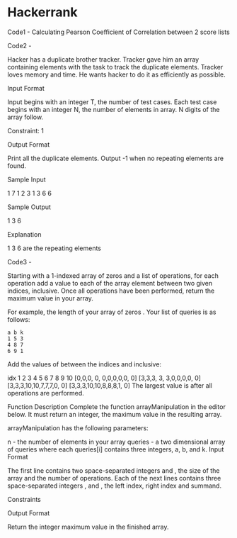 # Hackerrank
Code1 - Calculating Pearson Coefficient of Correlation between 2 score lists

Code2 - 

Hacker has a duplicate brother tracker. Tracker gave him an array containing elements with the task to track the duplicate elements. Tracker loves memory and time. He wants hacker to do it as efficiently as possible.

Input Format

Input begins with an integer T, the number of test cases. Each test case begins with an integer N, the number of elements in array. N digits of the array follow.

Constraint: 1

Output Format

Print all the duplicate elements. Output -1 when no repeating elements are found.

Sample Input

1
7
1 2 3 1 3 6 6

Sample Output

1
3
6

Explanation

1 3 6 are the repeating elements


Code3 - 

Starting with a 1-indexed array of zeros and a list of operations, for each operation add a value to each of the array element between two given indices, inclusive. Once all operations have been performed, return the maximum value in your array.

For example, the length of your array of zeros . Your list of queries is as follows:

    a b k
    1 5 3
    4 8 7
    6 9 1
Add the values of  between the indices  and  inclusive:

idx	 1 2 3  4  5 6 7 8 9 10
	[0,0,0, 0, 0,0,0,0,0, 0]
	[3,3,3, 3, 3,0,0,0,0, 0]
	[3,3,3,10,10,7,7,7,0, 0]
	[3,3,3,10,10,8,8,8,1, 0]
The largest value is  after all operations are performed.

Function Description Complete the function arrayManipulation in the editor below. It must return an integer, the maximum value in the resulting array.

arrayManipulation has the following parameters:

n - the number of elements in your array
queries - a two dimensional array of queries where each queries[i] contains three integers, a, b, and k.
Input Format

The first line contains two space-separated integers  and , the size of the array and the number of operations. 
Each of the next  lines contains three space-separated integers ,  and , the left index, right index and summand.

Constraints

Output Format

Return the integer maximum value in the finished array.
